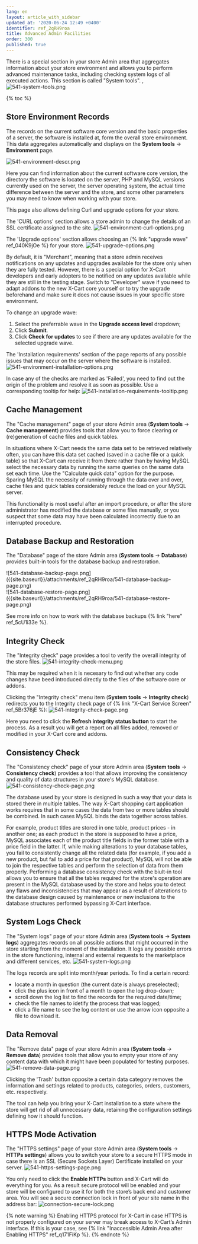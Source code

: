 ```yaml
---
lang: en
layout: article_with_sidebar
updated_at: '2020-06-24 12:49 +0400'
identifier: ref_2qRH9roa
title: Advanced Admin Facilities
order: 300
published: true
---
```

There is a special section in your store Admin area that aggregates information about your store environment and allows you to perform advanced maintenance tasks, including checking system logs of all executed actions. This section is called "System tools".
,
![541-system-tools.png]({{site.baseurl}}/attachments/ref_2qRH9roa/541-system-tools.png)

{% toc %}

## Store Environment Records

The records on the current software core version and the basic properties of a server, the software is installed at, form the overall store environment. This data aggregates automatically and displays on the **System tools** -> **Environment** page. 

![541-environment-descr.png]({{site.baseurl}}/attachments/ref_2qRH9roa/541-environment-descr.png)

Here you can find information about the current software core version, the directory the software is located on the server, PHP and MySQL versions currently used on the server, the server operating system, the actual time difference between the server and the store, and some other parameters you may need to know when working with your store.

This page also allows defining Curl and upgrade options for your store.

The 'CURL options' section allows a store admin to change the details of an SSL certificate assigned to the site.
![541-environment-curl-options.png]({{site.baseurl}}/attachments/ref_2qRH9roa/541-environment-curl-options.png)

The 'Upgrade options' section allows choosing an {% link "upgrade wave" ref_040K9jOe %} for your store. 
![541-upgrade-options.png]({{site.baseurl}}/attachments/ref_2qRH9roa/541-upgrade-options.png)

By default, it is "Merchant", meaning that a store admin receives notifications on any updates and upgrades available for the store only when they are fully tested. However, there is a special option for X-Cart developers and early adopters to be notified on any updates available while they are still in the testing stage. Switch to "Developer" wave if you need to adapt addons to the new X-Cart core yourself or to try the upgrade beforehand and make sure it does not cause issues in your specific store environment.

To change an upgrade wave:
1. Select the preferrable wave in the **Upgrade access level** dropdown;
2. Click **Submit**.
3. Click **Check for updates** to see if there are any updates available for the selected upgrade wave.

The 'Installation requirements' section of the page reports of any possible issues that may occur on the server where the software is installed.
![541-environment-installation-options.png]({{site.baseurl}}/attachments/ref_2qRH9roa/541-environment-installation-options.png)

In case any of the checks are marked as 'Failed', you need to find out the origin of the problem and resolve it as soon as possible. Use a corresponding tooltip for help:
![541-installation-requirements-tooltip.png]({{site.baseurl}}/attachments/ref_2qRH9roa/541-installation-requirements-tooltip.png)

## Cache Management

The "Cache management" page of your store Admin area (**System tools** -> **Cache management**) provides tools that allow you to force clearing or (re)generation of cache files and quick tables. 


In situations where X-Cart needs the same data set to be retrieved relatively often, you can have this data set cached (saved in a cache file or a quick table) so that X-Cart can receive it from there rather than by having MySQL select the necessary data by running the same queries on the same data set each time. Use the "Calculate quick data" option for the purpose. Sparing MySQL the necessity of running through the data over and over, cache files and quick tables considerably reduce the load on your MySQL server.

This functionality is most useful after an import procedure, or after the store administrator has modified the database or some files manually, or you suspect that some data may have been calculated incorrectly due to an interrupted procedure.


## Database Backup and Restoration

The "Database" page of the store Admin area (**System tools** -> **Database**) provides built-in tools for the database backup and restoration. 

<div class="ui stackable two column grid">
  <div class="column" markdown="span">![541-database-backup-page.png]({{site.baseurl}}/attachments/ref_2qRH9roa/541-database-backup-page.png)</div>
  <div class="column" markdown="span">![541-database-restore-page.png]({{site.baseurl}}/attachments/ref_2qRH9roa/541-database-restore-page.png)</div>
</div>

See more info on how to work with the database backups {% link "here" ref_5cU1i33e %}.

## Integrity Check

The "Integrity check" page provides a tool to verify the overall integrity of the store files.
![541-integrity-check-menu.png]({{site.baseurl}}/attachments/ref_2qRH9roa/541-integrity-check-menu.png)

This may be required when it is necesary to find out whether any code changes have beed introduced directly to the files of the software core or addons.

Clicking the "Integrity check" menu item (**System tools** -> **Integrity check**) redirects you to the Integrity check page of {% link "X-Cart Service Screen" ref_5Br376jE %}:
![541-integrity-check-page.png]({{site.baseurl}}/attachments/ref_2qRH9roa/541-integrity-check-page.png)

Here you need to click the **Refresh integrity status button** to start the process. As a result you will get a report on all files added, removed or modified in your X-Cart core and addons.

## Consistency Check

The "Consistency check" page of your store Admin area (**System tools** -> **Consistency check**) provides a tool that allows improving the consistency and quality of data structures in your store's MySQL database. 
![541-consistency-check-page.png]({{site.baseurl}}/attachments/ref_2qRH9roa/541-consistency-check-page.png)

The database used by your store is designed in such a way that your data is stored there in multiple tables. The way X-Cart shopping cart application works requires that in some cases the data from two or more tables should be combined. In such cases MySQL binds the data together across tables. 

For example, product titles are stored in one table, product prices - in another one; as each product in the store is supposed to have a price, MySQL associates each of the product title fields in the former table with a price field in the latter. If, while making alterations to your database tables, you fail to consistently change all the related data (for example, if you add a new product, but fail to add a price for that product), MySQL will not be able to join the respective tables and perform the selection of data from them properly. Performing a database consistency check with the biult-in tool allows you to ensure that all the tables required for the store's operation are present in the MySQL database used by the store and helps you to detect any flaws and inconsistencies that may appear as a result of alterations to the database design caused by maintenance or new inclusions to the database structures performed bypassing X-Cart interface.

## System Logs Check

The "System logs" page of your store Admin area (**System tools** -> **System logs**) aggregates records on all possible actions that might occurred in the store starting from the moment of the installation. It logs any possible errors in the store functioning, internal and external requests to the marketplace and different services, etc.
![541-system-logs.png]({{site.baseurl}}/attachments/ref_2qRH9roa/541-system-logs.png)

The logs records are split into month/year periods. To find a certain record:
* locate a month in question (the current date is always preselected);
* click the plus icon in front of a month to open the log drop-down;
* scroll down the log list to find the records for the required date/time;
* check the file names to idetify the process that was logged;
* click a file name to see the log content or use the arrow icon opposite a file to download it.

## Data Removal

The "Remove data" page of your store Admin area (**System tools** -> **Remove data**) provides tools that allow you to empty your store of any content data with which it might have been populated for testing purposes.
![541-remove-data-page.png]({{site.baseurl}}/attachments/ref_2qRH9roa/541-remove-data-page.png)

Clicking the 'Trash' button opposite a certain data category removes the information and settings related to products, categories, orders, customers, etc. respectively. 

The tool can help you bring your X-Cart installation to a state where the store will get rid of all unnecessary data, retaining the configuration settings defining how it should function.

## HTTPS Mode Activation

The "HTTPS settings" page of your store Admin area (**System tools** -> **HTTPs settings**) allows you to switch your store to a secure HTTPS mode in case there is an SSL (Secure Sockets Layer) Certificate installed on your server.
![541-https-settings-page.png]({{site.baseurl}}/attachments/ref_2qRH9roa/541-https-settings-page.png)

You only need to click the **Enable HTTPs** button and X-Cart will do everything for you. As a result secure protocol will be enabled and your store will be configured to use it for both the store’s back end and customer area. You will see a secure connection lock in front of your site name in the address bar:
![connection-secure-lock.png]({{site.baseurl}}/attachments/ref_2qRH9roa/connection-secure-lock.png)

{% note warning %}
Enabling HTTPS protocol for X-Cart in case HTTPS is not properly configured on your server may break access to X-Cart’s Admin interface. If this is your case, see {% link "Inaccessible Admin Area after Enabling HTTPS" ref_q171FiKp %}.
{% endnote %}